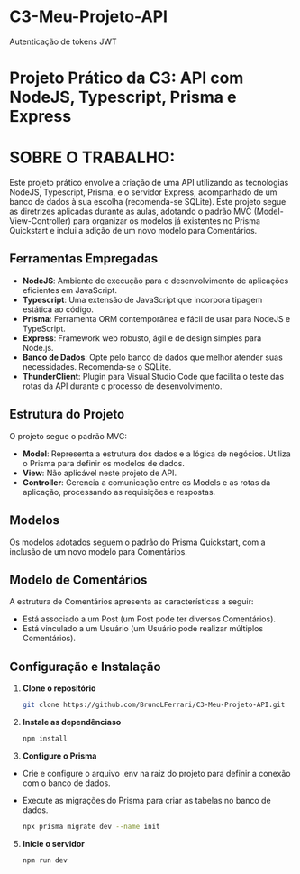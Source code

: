 # C3-Meu-Projeto-API
Autenticação de tokens JWT


# Projeto Prático da C3: API com NodeJS, Typescript, Prisma e Express

# SOBRE O TRABALHO:
Este projeto prático envolve a criação de uma API utilizando as tecnologias NodeJS, Typescript, Prisma, e o servidor Express, acompanhado de um banco de dados à sua escolha (recomenda-se SQLite). Este projeto segue as diretrizes aplicadas durante as aulas, adotando o padrão MVC (Model-View-Controller) para organizar os modelos já existentes no Prisma Quickstart e inclui a adição de um novo modelo para Comentários.

## Ferramentas Empregadas

- **NodeJS**: Ambiente de execução para o desenvolvimento de aplicações eficientes em JavaScript.
- **Typescript**: Uma extensão de JavaScript que incorpora tipagem estática ao código.
- **Prisma**: Ferramenta ORM contemporânea e fácil de usar para NodeJS e TypeScript.
- **Express**:  Framework web robusto, ágil e de design simples para Node.js.
- **Banco de Dados**: Opte pelo banco de dados que melhor atender suas necessidades. Recomenda-se o SQLite.
- **ThunderClient**: Plugin para Visual Studio Code que facilita o teste das rotas da API durante o processo de desenvolvimento.
## Estrutura do Projeto

O projeto segue o padrão MVC:

- **Model**: Representa a estrutura dos dados e a lógica de negócios. Utiliza o Prisma para definir os modelos de dados.
- **View**: Não aplicável neste projeto de API.
- **Controller**: Gerencia a comunicação entre os Models e as rotas da aplicação, processando as requisições e respostas.

## Modelos

Os modelos adotados seguem o padrão do Prisma Quickstart, com a inclusão de um novo modelo para Comentários.

## Modelo de Comentários

A estrutura de Comentários apresenta as características a seguir:

- Está associado a um Post (um Post pode ter diversos Comentários).
- Está vinculado a um Usuário (um Usuário pode realizar múltiplos Comentários).

## Configuração e Instalação

1. **Clone o repositório**

   ```bash
   git clone https://github.com/BrunoLFerrari/C3-Meu-Projeto-API.git
   
2. **Instale as dependênciaso**

   ```bash
   npm install

3. **Configure o Prisma**

-  Crie e configure o arquivo .env na raiz do projeto para definir a conexão com o banco de dados.
-  Execute as migrações do Prisma para criar as tabelas no banco de dados.

   ```bash
   npx prisma migrate dev --name init
   
5. **Inicie o servidor**

   ```bash
   npm run dev
  
